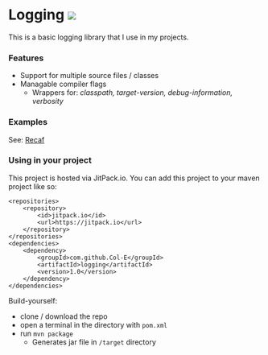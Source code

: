 # Logging [![](https://jitpack.io/v/Col-E/logging.svg)](https://jitpack.io/#Col-E/logging)

This is a basic logging library that I use in my projects. 

### Features

* Support for multiple source files / classes
* Managable compiler flags
    * Wrappers for: _classpath, target-version, debug-information, verbosity_

### Examples

See: [Recaf](https://github.com/Col-E/Recaf)

### Using in your project

This project is hosted via JitPack.io. You can add this project to your maven project like so:
```
<repositories>
	<repository>
	    <id>jitpack.io</id>
	    <url>https://jitpack.io</url>
	</repository>
</repositories>
<dependencies>
	<dependency>
	    <groupId>com.github.Col-E</groupId>
	    <artifactId>logging</artifactId>
	    <version>1.0</version>
	</dependency>
</dependencies>
```

Build-yourself: 

* clone / download the repo
* open a terminal in the directory with `pom.xml`
* run `mvn package`
    * Generates jar file in `/target` directory